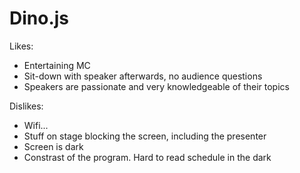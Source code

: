 # Dino.js

Likes:

- Entertaining MC
- Sit-down with speaker afterwards, no audience questions
- Speakers are passionate and very knowledgeable of their topics


Dislikes:

- Wifi...
- Stuff on stage blocking the screen, including the presenter
- Screen is dark
- Constrast of the program. Hard to read schedule in the dark


